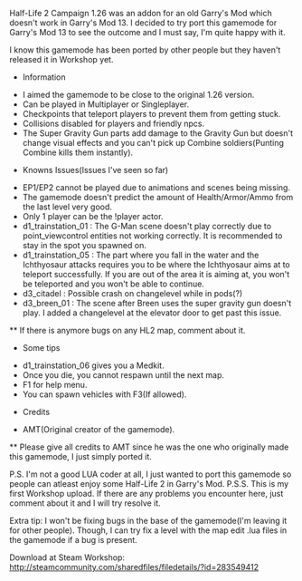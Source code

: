 Half-Life 2 Campaign 1.26 was an addon for an old Garry's Mod which doesn't work in Garry's Mod 13. I decided to try port this gamemode for Garry's Mod 13 to see the outcome and I must say, I'm quite happy with it. 

I know this gamemode has been ported by other people but they haven't released it in Workshop yet. 

- Information 

* I aimed the gamemode to be close to the original 1.26 version. 
* Can be played in Multiplayer or Singleplayer. 
* Checkpoints that teleport players to prevent them from getting stuck. 
* Collisions disabled for players and friendly npcs. 
* The Super Gravity Gun parts add damage to the Gravity Gun but doesn't change visual effects and you can't pick up Combine soldiers(Punting Combine kills them instantly). 

- Knowns Issues(Issues I've seen so far) 

* EP1/EP2 cannot be played due to animations and scenes being missing. 
* The gamemode doesn't predict the amount of Health/Armor/Ammo from the last level very good. 
* Only 1 player can be the !player actor. 
* d1_trainstation_01 : The G-Man scene doesn't play correctly due to point_viewcontrol entities not working correctly. It is recommended to stay in the spot you spawned on. 
* d1_trainstation_05 : The part where you fall in the water and the Ichthyosaur attacks requires you to be where the Ichthyosaur aims at to teleport successfully. If you are out of the area it is aiming at, you won't be teleported and you won't be able to continue. 
* d3_citadel : Possible crash on changelevel while in pods(?) 
* d3_breen_01 : The scene after Breen uses the super gravity gun doesn't play. I added a changelevel at the elevator door to get past this issue. 

** If there is anymore bugs on any HL2 map, comment about it. 

- Some tips 

* d1_trainstation_06 gives you a Medkit. 
* Once you die, you cannot respawn until the next map. 
* F1 for help menu. 
* You can spawn vehicles with F3(If allowed). 

- Credits 

* AMT(Original creator of the gamemode). 

** Please give all credits to AMT since he was the one who originally made this gamemode, I just simply ported it. 


P.S. I'm not a good LUA coder at all, I just wanted to port this gamemode so people can atleast enjoy some Half-Life 2 in Garry's Mod. 
P.S.S. This is my first Workshop upload. If there are any problems you encounter here, just comment about it and I will try resolve it. 

Extra tip: I won't be fixing bugs in the base of the gamemode(I'm leaving it for other people). Though, I can try fix a level with the map edit .lua files in the gamemode if a bug is present.

Download at Steam Workshop: http://steamcommunity.com/sharedfiles/filedetails/?id=283549412
